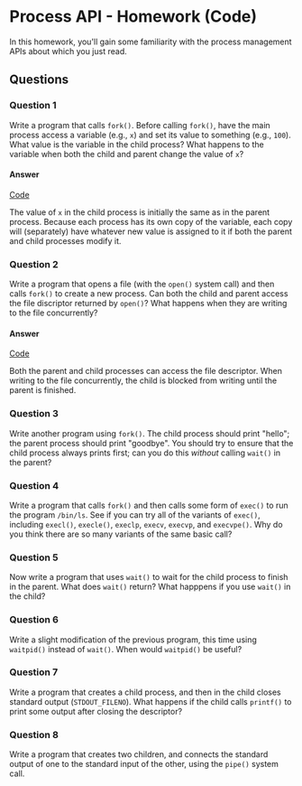 # Process API - Homework (Code)

In this homework, you'll gain some familiarity with the process management APIs about which you just read.

## Questions

### Question 1

Write a program that calls `fork()`. Before calling `fork()`, have the main process access a variable (e.g., `x`) and set its value to something (e.g., `100`). What value is the variable in the child process? What happens to the variable when both the child and parent change the value of `x`?

#### Answer

[Code](./1.c)

The value of `x` in the child process is initially the same as in the parent process. Because each process has its own copy of the variable, each copy will (separately) have whatever new value is assigned to it if both the parent and child processes modify it.

### Question 2

Write a program that opens a file (with the `open()` system call) and then calls `fork()` to create a new process. Can both the child and parent access the file discriptor returned by `open()`? What happens when they are writing to the file concurrently?

#### Answer

[Code](./2.c)

Both the parent and child processes can access the file descriptor. When writing to the file concurrently, the child is blocked from writing until the parent is finished.

### Question 3

Write another program using `fork()`. The child process should print "hello"; the parent process should print "goodbye". You should try to ensure that the child process always prints first; can you do this _without_ calling `wait()` in the parent?

### Question 4

Write a program that calls `fork()` and then calls some form of `exec()` to run the program `/bin/ls`. See if you can try all of the variants of `exec()`, including `execl()`, `execle()`, `execlp`, `execv`, `execvp`, and `execvpe()`. Why do you think there are so many variants of the same basic call?

### Question 5

Now write a program that uses `wait()` to wait for the child process to finish in the parent. What does `wait()` return? What happpens if you use `wait()` in the child?

### Question 6

Write a slight modification of the previous program, this time using `waitpid()` instead of `wait()`. When would `waitpid()` be useful?

### Question 7

Write a program that creates a child process, and then in the child closes standard output (`STDOUT_FILENO`). What happens if the child calls `printf()` to print some output after closing the descriptor?

### Question 8

Write a program that creates two children, and connects the standard output of one to the standard input of the other, using the `pipe()` system call.
